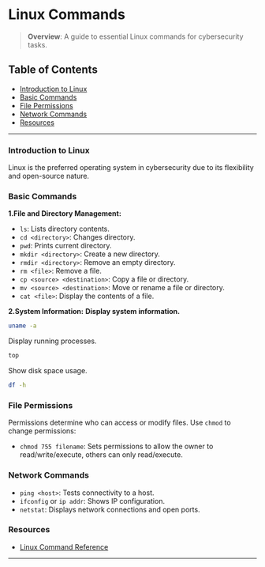 # Linux Commands

> **Overview**: A guide to essential Linux commands for cybersecurity tasks.

## Table of Contents
- [Introduction to Linux](#introduction-to-linux)
- [Basic Commands](#basic-commands)
- [File Permissions](#file-permissions)
- [Network Commands](#network-commands)
- [Resources](#resources)

---

### Introduction to Linux
Linux is the preferred operating system in cybersecurity due to its flexibility and open-source nature. 

### Basic Commands
**1.File and Directory Management:**
- `ls`: Lists directory contents.
- `cd <directory>`: Changes directory.
- `pwd`: Prints current directory.
- `mkdir <directory>`: Create a new directory.
- `rmdir <directory>`: Remove an empty directory.
- `rm <file>`: Remove a file.
- `cp <source> <destination>`: Copy a file or directory.
- `mv <source> <destination>`: Move or rename a file or directory.
- `cat <file>`: Display the contents of a file.

**2.System Information:**
**Display system information.**
```bash
uname -a
```
Display running processes.
```bash
top
```
Show disk space usage.
```bash
df -h
```

### File Permissions
Permissions determine who can access or modify files. Use `chmod` to change permissions:
- `chmod 755 filename`: Sets permissions to allow the owner to read/write/execute, others can only read/execute.

### Network Commands
- `ping <host>`: Tests connectivity to a host.
- `ifconfig` or `ip addr`: Shows IP configuration.
- `netstat`: Displays network connections and open ports.

### Resources
- [Linux Command Reference](https://linuxcommand.org/)

---


